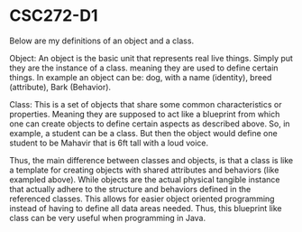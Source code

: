 # CSC272-D1
Below are my definitions of an object and a class.

Object: An object is the basic unit that represents real live things. Simply put they are the instance of a class. meaning they are used to define certain things. In example an object can be: dog, with a name (identity), breed (attribute), Bark (Behavior).

Class: This is a set of objects that share some common characteristics or properties. Meaning they are supposed to act like a blueprint from which one can create objects to define certain aspects as described above. So, in example, a student can be a class. But then the object would define one student to be Mahavir that is 6ft tall with a loud voice.

Thus, the main difference between classes and objects, is that a class is like a template for creating objects with shared attributes and behaviors (like exampled above). While objects are the actual physical tangible instance that actually adhere to the structure and behaviors defined in the referenced classes. This allows for easier object oriented programming instead of having to define all data areas needed. Thus, this blueprint like class can be very useful when programming in Java.
